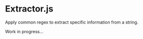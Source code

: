 # Extractor.js

Apply common regex to extract specific information from a string.

Work in progress...
